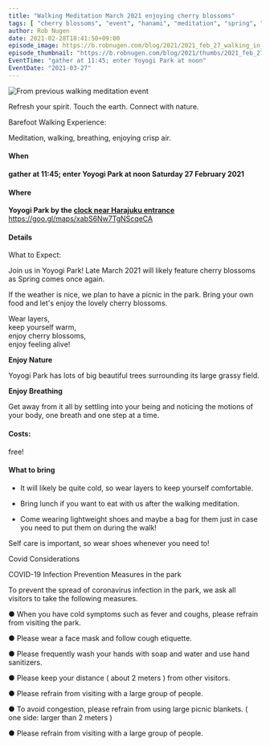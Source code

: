 ```yaml
---
title: "Walking Meditation March 2021 enjoying cherry blossoms"
tags: [ "cherry blossoms", "event", "hanami", "meditation", "spring", "walk", "花見" ]
author: Rob Nugen
date: 2021-02-28T18:41:50+09:00
episode_image: https://b.robnugen.com/blog/2021/2021_feb_27_walking_in_park.jpg
episode_thumbnail: "https://b.robnugen.com/blog/2021/thumbs/2021_feb_27_walking_in_park.jpg"
EventTime: "gather at 11:45; enter Yoyogi Park at noon"
EventDate: "2021-03-27"
---
```


<img
src="https://b.robnugen.com/blog/2021/2021_feb_27_walking_in_park.jpg"
alt="From previous walking meditation event"
class="title" />

Refresh your spirit. Touch the earth. Connect with nature.

Barefoot Walking Experience:

Meditation, walking, breathing, enjoying crisp air.

#### When

**gather at 11:45; enter Yoyogi Park at noon Saturday 27 February 2021**

#### Where

**Yoyogi Park by the [clock near Harajuku entrance](https://goo.gl/maps/xabS6Nw7TgNScqeCA)**  https://goo.gl/maps/xabS6Nw7TgNScqeCA

#### Details

What to Expect:

Join us in Yoyogi Park! Late March 2021 will likely feature cherry blossoms as Spring comes once again.

If the weather is nice, we plan to have a picnic in the park. Bring your own food and let's enjoy the lovely cherry blossoms.

Wear layers,
<br>keep yourself warm,
<br>enjoy cherry blossoms,
<br>enjoy feeling alive!

**Enjoy Nature**

Yoyogi Park has lots of big beautiful trees surrounding its large grassy field.

**Enjoy Breathing**

Get away from it all by settling into your being and noticing the motions of your body, one breath and one step at a time.

#### Costs:

free!

#### What to bring

* It will likely be quite cold, so wear layers to keep yourself comfortable.

* Bring lunch if you want to eat with us after the walking meditation.

* Come wearing lightweight shoes and maybe a bag for them just in case you need to put them on during the walk!

Self care is important, so wear shoes whenever you need to!

Covid Considerations

COVID-19 Infection Prevention Measures in the park

To prevent the spread of coronavirus infection in the park, we ask all visitors to take the following measures.

● When you have cold symptoms such as fever and coughs, please refrain from visiting the park.

● Please wear a face mask and follow cough etiquette.

● Please frequently wash your hands with soap and water and use hand sanitizers.

● Please keep your distance ( about 2 meters ) from other visitors.

● Please refrain from visiting with a large group of people.

● To avoid congestion, please refrain from using large picnic blankets. ( one side: larger than 2 meters )

● Please refrain from visiting with a large group of people.
